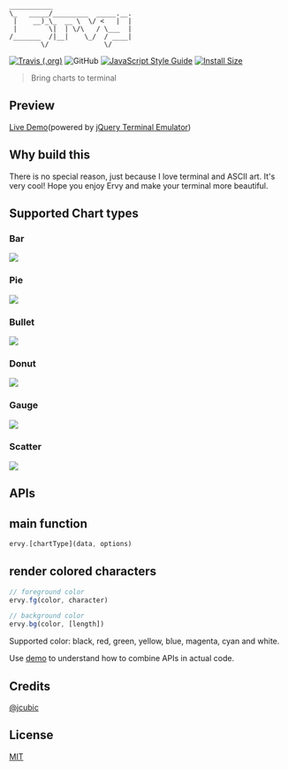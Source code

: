 ```
___________                    
\_   _____/_________  _____.__.
 |    __)_\_  __ \  \/ <   |  |
 |        \|  | \/\   / \___  |
/_______  /|__|    \_/  / ____|
        \/              \/     
```
[![Travis (.org)](https://img.shields.io/travis/chunqiuyiyu/ervy.svg?style=flat-square)](https://travis-ci.org/chunqiuyiyu/ervy)
![GitHub](https://img.shields.io/github/license/chunqiuyiyu/ervy.svg?style=flat-square)
[![JavaScript Style Guide](https://img.shields.io/badge/code_style-standard-brightgreen.svg?style=flat-square)](https://standardjs.com)
[![Install Size](https://flat.badgen.net/packagephobia/install/ervy)](https://packagephobia.now.sh/result?p=ervy)

> Bring charts to terminal

## Preview

[Live Demo](https://www.chunqiuyiyu.com/ervy#demo)(powered by [jQuery Terminal Emulator](https://terminal.jcubic.pl/))

## Why build this
There is no special reason, just because I love terminal and ASCII art. It's very cool! Hope you enjoy Ervy and make your terminal more beautiful.

## Supported Chart types
### Bar
![](/site/imgs/bar.png)

### Pie
![](/site/imgs/pie.png)

### Bullet
![](/site/imgs/bullet.png)

### Donut
![](/site/imgs/donut.png)

### Gauge
![](/site/imgs/gauge.png)

### Scatter
![](/site/imgs/scatter.png)

## APIs

## main function
```js
ervy.[chartType](data, options)
```

## render colored characters
```js
// foreground color
ervy.fg(color, character)

// background color
ervy.bg(color, [length])
```
Supported color: black, red, green, yellow, blue, magenta, cyan and white.

Use [demo](/demo/index.js) to understand how to combine APIs in actual code.

## Credits

[@jcubic](https://github.com/jcubic)

## License
[MIT](./LICENSE)
